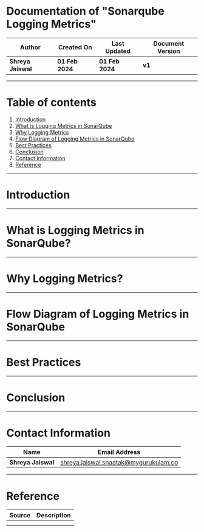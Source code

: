# Documentation of "Sonarqube Logging Metrics"

| **Author** | **Created On** | **Last Updated** | **Document Version** |
| ---------- | -------------- | ---------------- | -------------------- |
| **Shreya Jaiswal** | **01 Feb 2024** | **01 Feb 2024** | **v1** |

***

# Table of contents
1. [Introduction](#introduction)
2. [What is Logging Metrics in SonarQube](#what-is-logging-metrics-in-sonarqube)
3. [Why Logging Metrics](#why-logging-metrics)
4. [Flow Diagram of Logging Metrics in SonarQube](#flow-diagram-of-logging-metrics-in-sonarqube)
5. [Best Practices](#best-practices)
6. [Conclusion](#conclusion)
7. [Contact Information](#contact-information)
8. [Reference](#reference)

***

# Introduction

***

# What is Logging Metrics in SonarQube?

***

# Why Logging Metrics?

***
 
# Flow Diagram of Logging Metrics in SonarQube

***

# Best Practices

***

# Conclusion

***

# Contact Information

| **Name** | **Email Address** |
| -------- | ----------------- |
| **Shreya Jaiswal** | shreya.jaiswal.snaatak@mygurukulam.co |

***

# Reference

| **Source** | **Description** |
| ---------- | --------------- |
|            |                 |
|            |                 |
